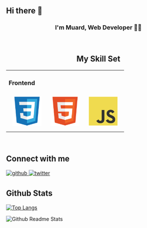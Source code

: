 ## Hi there 👋

### <div align="center">I'm Muard, Web Developer 👨‍💻</div>  
<br/>  

<div align="center">
  
## My Skill Set  
<table>
  <tr>
    <td valign="top" width="100%">

  ### Frontend  
  <div align="center">  
    <img style="margin: 10px" src="https://github.com/devicons/devicon/blob/master/icons/css3/css3-original.svg" alt="CSS3" height="80" />  
    <img style="margin: 10px" src="https://github.com/devicons/devicon/blob/master/icons/html5/html5-original.svg" alt="HTML5" height="80" />  
    <img style="margin: 10px" src="https://github.com/devicons/devicon/blob/master/icons/javascript/javascript-original.svg" alt="JavaScript" height="80" />    
  </div>
  </td>
</table>  

</div>  

<br/>  

                                                                                                                                         
## Connect with me  
  <a href="https://github.com/muradorucov" target="_blank">
  <img src=https://img.shields.io/badge/github-%2324292e.svg?&style=for-the-badge&logo=github&logoColor=white alt=github style="margin-bottom: 5px;" />
  </a>
  <a href="https://www.linkedin.com/in/muradorucov/" target="_blank">
  <img src=https://img.shields.io/badge/linkedin-%230077B5.svg?&style=for-the-badge&logo=linkedin&logoColor=white alt=twitter style="margin-bottom: 5px;" />
  </a>
  
<br/>  


## Github Stats  
[![Top Langs](https://github-readme-stats.vercel.app/api/top-langs/?username=anuraghazra&layout=compact)](https://github.com/anuraghazra/github-readme-stats)

![Github Readme Stats](https://github-readme-stats.vercel.app/api?username=muradorucov&show_icons=true&count_private=true)  

<br/>  
